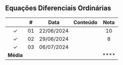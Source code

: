 ## Equações Diferenciais Ordinárias

|  | # | Data | Conteúdo | Nota |
|:---:|:---:|:---:|:---:|:---:|
| &check; | 01 | 22/06/2024 |  | 10 |
| &check; | 02 | 29/06/2024 |  | 8 |
| &check; | 03 | 06/07/2024 |  |  |
| **Média** |  |  |  | **** |